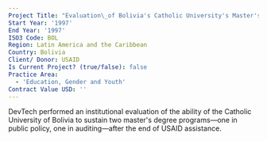 ```yaml
---
Project Title: "Evaluation\_of Bolivia's Catholic University's Master's Programs"
Start Year: '1997'
End Year: '1997'
ISO3 Code: BOL
Region: Latin America and the Caribbean
Country: Bolivia
Client/ Donor: USAID
Is Current Project? (true/false): false
Practice Area:
  - 'Education, Gender and Youth'
Contract Value USD: ''
---
```

DevTech performed an institutional evaluation of the ability of the Catholic University of Bolivia to sustain two master's degree programs—one in public policy, one in auditing—after the end of USAID assistance.